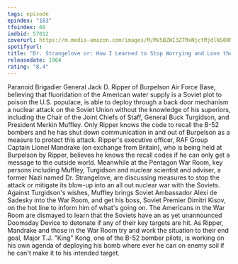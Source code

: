 ```yaml
---
tags: episode
epindex: "183"
tfoindex: 68
imdbid: 57012
coverurl: https://m.media-amazon.com/images/M/MV5BZWI3ZTMxNjctMjdlNS00NmUwLWFiM2YtZDUyY2I3N2MxYTE0XkEyXkFqcGdeQXVyNzkwMjQ5NzM@._V1_SX202_CR0,0,202,300_.jpg
spotifyurl: 
title: "Dr. Strangelove or: How I Learned to Stop Worrying and Love the Bomb"
releasedate: 1964
rating: "8.4"
---
```


Paranoid Brigadier General Jack D. Ripper of Burpelson Air Force Base, believing that fluoridation of the American water supply is a Soviet plot to poison the U.S. populace, is able to deploy through a back door mechanism a nuclear attack on the Soviet Union without the knowledge of his superiors, including the Chair of the Joint Chiefs of Staff, General Buck Turgidson, and President Merkin Muffley. Only Ripper knows the code to recall the B-52 bombers and he has shut down communication in and out of Burpelson as a measure to protect this attack. Ripper's executive officer, RAF Group Captain Lionel Mandrake (on exchange from Britain), who is being held at Burpelson by Ripper, believes he knows the recall codes if he can only get a message to the outside world. Meanwhile at the Pentagon War Room, key persons including Muffley, Turgidson and nuclear scientist and adviser, a former Nazi named Dr. Strangelove, are discussing measures to stop the attack or mitigate its blow-up into an all out nuclear war with the Soviets. Against Turgidson's wishes, Muffley brings Soviet Ambassador Alexi de Sadesky into the War Room, and get his boss, Soviet Premier Dimitri Kisov, on the hot line to inform him of what's going on. The Americans in the War Room are dismayed to learn that the Soviets have an as yet unannounced Doomsday Device to detonate if any of their key targets are hit. As Ripper, Mandrake and those in the War Room try and work the situation to their end goal, Major T.J. "King" Kong, one of the B-52 bomber pilots, is working on his own agenda of deploying his bomb where ever he can on enemy soil if he can't make it to his intended target.